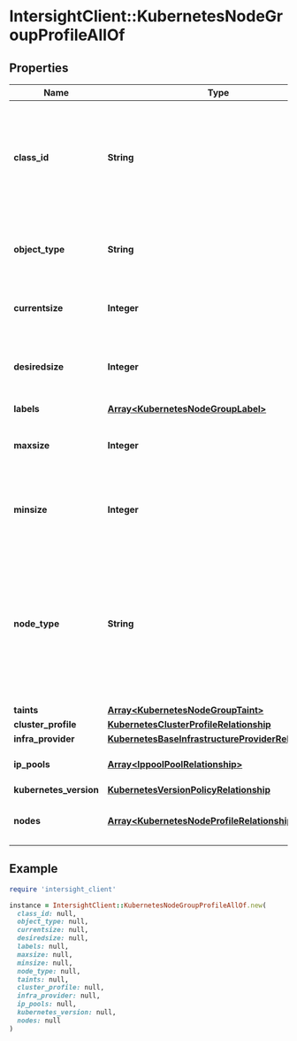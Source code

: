 # IntersightClient::KubernetesNodeGroupProfileAllOf

## Properties

| Name | Type | Description | Notes |
| ---- | ---- | ----------- | ----- |
| **class_id** | **String** | The fully-qualified name of the instantiated, concrete type. This property is used as a discriminator to identify the type of the payload when marshaling and unmarshaling data. | [default to &#39;kubernetes.NodeGroupProfile&#39;] |
| **object_type** | **String** | The fully-qualified name of the instantiated, concrete type. The value should be the same as the &#39;ClassId&#39; property. | [default to &#39;kubernetes.NodeGroupProfile&#39;] |
| **currentsize** | **Integer** | Current number of nodes in this node group at any given point in time. | [optional][readonly] |
| **desiredsize** | **Integer** | Desired number of nodes in this node group, same as minsize initially and is updated by the auto-scaler. | [optional][default to 3] |
| **labels** | [**Array&lt;KubernetesNodeGroupLabel&gt;**](KubernetesNodeGroupLabel.md) |  | [optional] |
| **maxsize** | **Integer** | Maximum number of nodes this node group can scale up to during repair, replacement or upgrade operations. | [optional] |
| **minsize** | **Integer** | Minimum number of available nodes this node group can scale down to during repair, replacement or upgrade operations. | [optional] |
| **node_type** | **String** | The node type ControlPlane, Worker or ControlPlaneWorker. * &#x60;Worker&#x60; - Node will be marked as a worker node. * &#x60;ControlPlane&#x60; - Node will be marked as a control plane node. * &#x60;ControlPlaneWorker&#x60; - Node will be both a controle plane and a worker. | [optional][default to &#39;Worker&#39;] |
| **taints** | [**Array&lt;KubernetesNodeGroupTaint&gt;**](KubernetesNodeGroupTaint.md) |  | [optional] |
| **cluster_profile** | [**KubernetesClusterProfileRelationship**](KubernetesClusterProfileRelationship.md) |  | [optional] |
| **infra_provider** | [**KubernetesBaseInfrastructureProviderRelationship**](KubernetesBaseInfrastructureProviderRelationship.md) |  | [optional] |
| **ip_pools** | [**Array&lt;IppoolPoolRelationship&gt;**](IppoolPoolRelationship.md) | An array of relationships to ippoolPool resources. | [optional] |
| **kubernetes_version** | [**KubernetesVersionPolicyRelationship**](KubernetesVersionPolicyRelationship.md) |  | [optional] |
| **nodes** | [**Array&lt;KubernetesNodeProfileRelationship&gt;**](KubernetesNodeProfileRelationship.md) | An array of relationships to kubernetesNodeProfile resources. | [optional] |

## Example

```ruby
require 'intersight_client'

instance = IntersightClient::KubernetesNodeGroupProfileAllOf.new(
  class_id: null,
  object_type: null,
  currentsize: null,
  desiredsize: null,
  labels: null,
  maxsize: null,
  minsize: null,
  node_type: null,
  taints: null,
  cluster_profile: null,
  infra_provider: null,
  ip_pools: null,
  kubernetes_version: null,
  nodes: null
)
```

